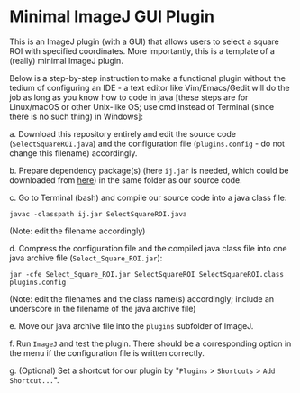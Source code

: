 # Minimal ImageJ GUI Plugin
This is an ImageJ plugin (with a GUI) that allows users to select a square ROI with specified coordinates. More importantly, this is a template of a (really) minimal ImageJ plugin.

Below is a step-by-step instruction to make a functional plugin without the tedium of configuring an IDE - a text editor like Vim/Emacs/Gedit will do the job as long as you know how to code in java [these steps are for Linux/macOS or other Unix-like OS; use cmd instead of Terminal (since there is no such thing) in Windows]:

a. Download this repository entirely and edit the source code (`SelectSquareROI.java`) and the configuration file (`plugins.config` - do not change this filename) accordingly.

b. Prepare dependency package(s) (here `ij.jar` is needed, which could be downloaded from [here](https://wsr.imagej.net/jars)) in the same folder as our source code.

c. Go to Terminal (bash) and compile our source code into a java class file:
```
javac -classpath ij.jar SelectSquareROI.java
```
(Note: edit the filename accordingly)

d. Compress the configuration file and the compiled java class file into one java archive file (`Select_Square_ROI.jar`):
```
jar -cfe Select_Square_ROI.jar SelectSquareROI SelectSquareROI.class plugins.config
```
(Note: edit the filenames and the class name(s) accordingly; include an underscore in the filename of the java archive file)

e. Move our java archive file into the `plugins` subfolder of ImageJ.

f. Run `ImageJ` and test the plugin. There should be a corresponding option in the menu if the configuration file is written correctly.

g. (Optional) Set a shortcut for our plugin by "`Plugins` > `Shortcuts` > `Add Shortcut...`".
